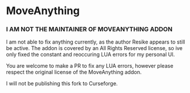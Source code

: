 # MoveAnything

### I AM NOT THE MAINTAINER OF MOVEANYTHING ADDON

I am not able to fix anything currently, as the author Resike appears to still be active. The addon is covered by an All Rights Reserved license, so ive only fixed the constant and reoccuring LUA errors for my personal UI.

You are welcome to make a PR to fix any LUA errors, however please respect the original license of the MoveAnything addon.

I will not be publishing this fork to Curseforge.
